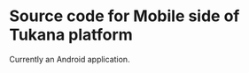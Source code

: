 Source code for Mobile side of Tukana platform
===================================

Currently an Android application.
